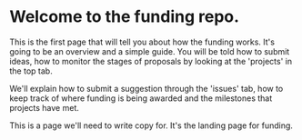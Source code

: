 # Welcome to the funding repo.

This is the first page that will tell you about how the funding works. It's going to be an overview and a simple guide. You will be told how to submit ideas, how to monitor the stages of proposals by looking at the 'projects' in the top tab.

We'll explain how to submit a suggestion through the 'issues' tab, how to keep track of where funding is being awarded and the milestones that projects have met.

This is a page we'll need to write copy for. It's the landing page for funding.
